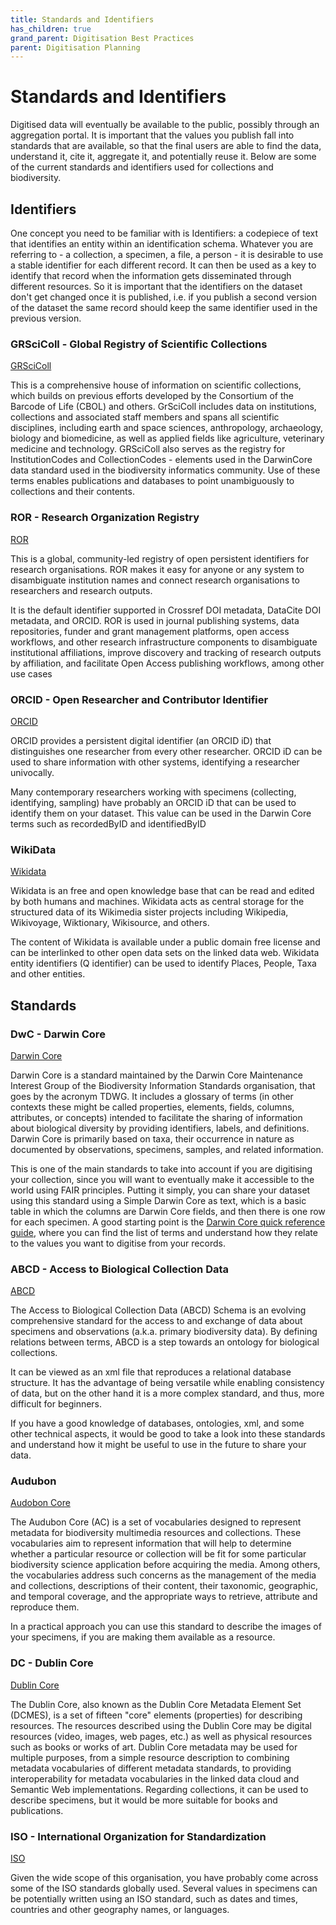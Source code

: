 ```yaml
---
title: Standards and Identifiers
has_children: true
grand_parent: Digitisation Best Practices
parent: Digitisation Planning
---
```


# Standards and Identifiers

Digitised data will eventually be available to the public, possibly through an aggregation portal. It is important that the values you publish fall into 
standards that are available, so that the final users are able to find the data, understand it, cite it, aggregate it, and potentially reuse it. 
Below are some of the current standards and identifiers used for collections and biodiversity.

## Identifiers

One concept you need to be familiar with is Identifiers: a codepiece of text that identifies an entity  within an identification schema. Whatever you are referring
to - a collection, a specimen, a file, a person - it is desirable to use a stable identifier for each different record. It can then be used as a key to identify
that record when the information gets disseminated through different resources. So it is important that the identifiers on the dataset don't get changed once it is published,
i.e. if you publish a second version of the dataset the same record should keep the same identifier used in the previous version.

### GRSciColl - Global Registry of Scientific Collections

[GRSciColl](https://www.gbif.org/grscicoll)

This is a comprehensive house of information on scientific collections, which builds on previous efforts developed by the Consortium of the Barcode of Life (CBOL) and others. GrSciColl
includes data on institutions, collections and associated staff members and spans all scientific disciplines, including earth and space sciences, anthropology, archaeology, biology and biomedicine, as well as applied fields
like agriculture, veterinary medicine and technology. GRSciColl also serves as the registry for InstitutionCodes and CollectionCodes - elements used in the DarwinCore data standard 
used in the biodiversity informatics community. Use of these terms enables publications and databases to point unambiguously to collections and their contents.

### ROR - Research Organization Registry

[ROR](https://ror.org)

This is a global, community-led registry of open persistent identifiers for research organisations. ROR makes it easy for anyone or any system to disambiguate institution names and connect research organisations to 
researchers and research outputs.

It is the default identifier supported in Crossref DOI metadata, DataCite DOI metadata, and ORCID. ROR is used in journal publishing systems, data repositories, funder and grant management platforms, open access workflows,
and other research infrastructure components to disambiguate institutional affiliations, improve discovery and tracking of research outputs by affiliation, and facilitate Open Access publishing workflows, among other use cases

### ORCID - Open Researcher and Contributor Identifier

[ORCID](https://orcid.org)

ORCID provides a persistent digital identifier (an ORCID iD) that distinguishes one researcher from every other researcher. ORCID iD can be used to share information with other systems, identifying a researcher univocally.

Many contemporary researchers working with specimens (collecting, identifying, sampling) have probably an ORCID iD that can be used to identify them on your dataset. This value can be used in the Darwin Core terms
such as recordedByID and identifiedByID

### WikiData

[Wikidata](https://www.wikidata.org)

Wikidata is an free and open knowledge base that can be read and edited by both humans and machines. Wikidata acts as central storage for the structured data of its Wikimedia sister projects including Wikipedia, Wikivoyage,
Wiktionary, Wikisource, and others.

The content of Wikidata is available under a public domain free license and can be interlinked to other open data sets on the linked data web. Wikidata entity identifiers (Q identifier) can be used to identify Places, People, Taxa and other entities.

## Standards

### DwC - Darwin Core

[Darwin Core](https://dwc.tdwg.org/)

Darwin Core is a standard maintained by the Darwin Core Maintenance Interest Group of the Biodiversity Information Standards organisation, that goes by the acronym TDWG. It includes a glossary of terms (in other contexts these might be called properties, elements, fields, columns, attributes, or concepts) intended to facilitate the sharing of information about biological diversity by providing identifiers, labels, and definitions. Darwin Core is primarily based on taxa, their occurrence in nature as documented by observations, specimens, samples, and related information.

This is one of the main standards to take into account if you are digitising your collection, since you will want to eventually make it accessible to the world using FAIR principles. Putting it simply, you can share your dataset using this standard using a Simple Darwin Core as text, which is a basic table in which the columns are Darwin Core fields, and then there is one row for each specimen. A good starting point is the [Darwin Core quick reference guide](https://dwc.tdwg.org/terms/), where you can find the list of terms and understand how they relate to the values you want to digitise from your records.

### ABCD - Access to Biological Collection Data

[ABCD](https://abcd.tdwg.org)

The Access to Biological Collection Data (ABCD) Schema is an evolving comprehensive standard for the access to and exchange of data about specimens and observations (a.k.a. primary biodiversity data). By defining relations between terms, ABCD is a step towards an ontology for biological collections.

It can be viewed as an xml file that reproduces a relational database structure. It has the advantage of being versatile while enabling consistency of data, but on the other hand it is a more complex standard, and thus, more difficult for beginners.

If you have a good knowledge of databases, ontologies, xml, and some other technical aspects, it would be good to take a look into these standards and understand how it might be useful to use in the future to share your data.

### Audubon

[Audobon Core](https://ac.tdwg.org)

The Audubon Core (AC) is a set of vocabularies designed to represent metadata for biodiversity multimedia resources and collections. These vocabularies aim to represent information that will help to determine whether a particular resource or collection will be fit for some particular biodiversity science application before acquiring the media. Among others, the vocabularies address such concerns as the management of the media and collections, descriptions of their content, their taxonomic, geographic, and temporal coverage, and the appropriate ways to retrieve, attribute and reproduce them.

In a practical approach you can use this standard to describe the images of your specimens, if you are making them available as a resource.


### DC - Dublin Core

[Dublin Core](https://www.dublincore.org)

The Dublin Core, also known as the Dublin Core Metadata Element Set (DCMES), is a set of fifteen "core" elements (properties) for describing resources. The resources described using the Dublin Core may be digital resources (video, images, web pages, etc.) as well as physical resources such as books or works of art. Dublin Core metadata may be used for multiple purposes, from a simple resource description to combining metadata vocabularies of different metadata standards, to providing interoperability for metadata vocabularies in the linked data cloud and Semantic Web implementations. Regarding collections, it can be used to describe specimens, but it would be more suitable for books and publications.


### ISO - International Organization for Standardization

[ISO](https://www.iso.org)

Given the wide scope of this organisation, you have probably come across some of the ISO standards globally used. Several values in specimens can be potentially written using an ISO standard, such as dates and times, countries and other geography names, or languages.


